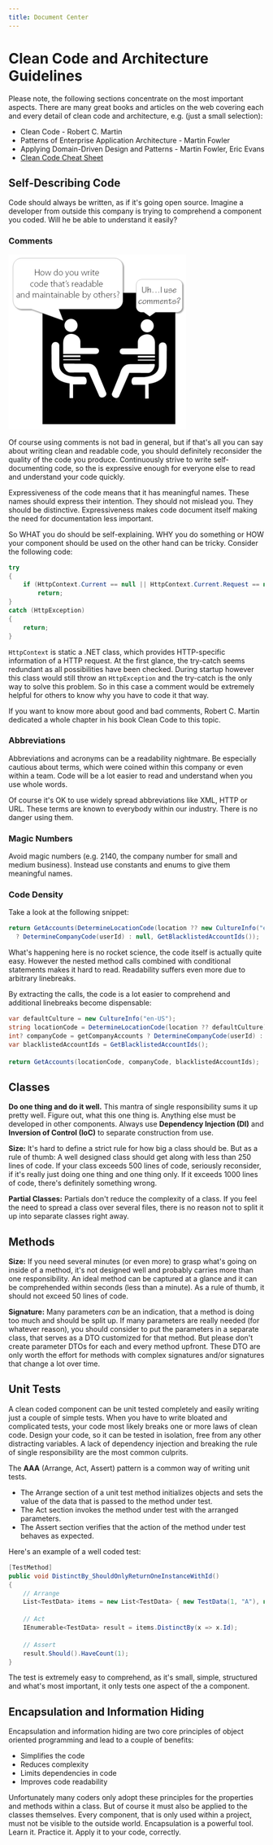 ```yaml
---
title: Document Center
---
```


# Clean Code and Architecture Guidelines

Please note, the following sections concentrate on the most important aspects. There are many great books and articles on the web covering each and every detail of clean code and architecture, e.g. (just a small selection):

- Clean Code - Robert C. Martin
- Patterns of Enterprise Application Architecture - Martin Fowler
- Applying Domain-Driven Design and Patterns - Martin Fowler, Eric Evans
- [Clean Code Cheat Sheet](http://www.planetgeek.ch/wp-content/uploads/2013/06/Clean-Code-V2.2.pdf)

## Self-Describing Code

Code should always be written, as if it's going open source. Imagine a developer from outside this company is trying to comprehend a component you coded. Will he be able to understand it easily?

### Comments

![Comments](img/Comments.png)

Of course using comments is not bad in general, but if that's all you can say about writing clean and readable code, you should definitely reconsider the quality of the code you produce. Continuously strive to write self-documenting code, so the is expressive enough for everyone else to read and understand your code quickly.

Expressiveness of the code means that it has meaningful names. These names should express their intention. They should not mislead you. They should be distinctive. Expressiveness makes code document itself making the need for documentation less important.

So WHAT you do should be self-explaining. WHY you do something or HOW your component should be used on the other hand can be tricky. Consider the following code:

```cs
try
{
	if (HttpContext.Current == null || HttpContext.Current.Request == null)
		return;
}
catch (HttpException)
{
    return;
}
```

`HttpContext` is static a .NET class, which provides HTTP-specific information of a HTTP request. At the first glance, the try-catch seems redundant as all possibilities have been checked. During startup however this class would still throw an `HttpException` and the try-catch is the only way to solve this problem. So in this case a comment would be extremely helpful for others to know why you have to code it that way.

If you want to know more about good and bad comments, Robert C. Martin dedicated a whole chapter in his book Clean Code to this topic.

### Abbreviations

Abbreviations and acronyms can be a readability nightmare. Be especially cautious about terms, which were coined within this company or even within a team. Code will be a lot easier to read and understand when you use whole words.

Of course it's OK to use widely spread abbreviations like XML, HTTP or URL. These terms are known to everybody within our industry. There is no danger using them.

### Magic Numbers

Avoid magic numbers (e.g. 2140, the company number for small and medium business). Instead use constants and enums to give them meaningful names.

### Code Density

Take a look at the following snippet:

```cs
return GetAccounts(DetermineLocationCode(location ?? new CultureInfo("en-US")), getCompanyAccounts
  ? DetermineCompanyCode(userId) : null, GetBlacklistedAccountIds());
```

What's happening here is no rocket science, the code itself is actually quite easy. However the nested method calls combined with conditional statements makes it hard to read. Readability suffers even more due to arbitrary linebreaks.

By extracting the calls, the code is a lot easier to comprehend and additional linebreaks become dispensable:

```cs
var defaultCulture = new CultureInfo("en-US");
string locationCode = DetermineLocationCode(location ?? defaultCulture);
int? companyCode = getCompanyAccounts ? DetermineCompanyCode(userId) : null;
var blacklistedAccountIds = GetBlacklistedAccountIds();

return GetAccounts(locationCode, companyCode, blacklistedAccountIds);
```

## Classes

**Do one thing and do it well.** This mantra of single responsibility sums it up pretty well. Figure out, what this one thing is. Anything else must be developed in other components. Always use **Dependency Injection (DI)** and **Inversion of Control (IoC)** to separate construction from use.

**Size:** It's hard to define a strict rule for how big a class should be. But as a rule of thumb: A well designed class should get along with less than 250 lines of code. If your class exceeds 500 lines of code, seriously reconsider, if it's really just doing one thing and one thing only. If it exceeds 1000 lines of code, there's definitely something wrong.

**Partial Classes:** Partials don't reduce the complexity of a class. If you feel the need to spread a class over several files, there is no reason not to split it up into separate classes right away.

## Methods

**Size:** If you need several minutes (or even more) to grasp what's going on inside of a method, it's not designed well and probably carries more than one responsibility. An ideal method can be captured at a glance and it can be comprehended within seconds (less than a minute). As a rule of thumb, it should not exceed 50 lines of code.

**Signature:** Many parameters *can* be an indication, that a method is doing too much and should be split up. If many parameters are really needed (for whatever reason), you should consider to put the parameters in a separate class, that serves as a DTO customized for that method. But please don't create parameter DTOs for each and every method upfront. These DTO are only worth the effort for methods with complex signatures and/or signatures that change a lot over time.

## Unit Tests

A clean coded component can be unit tested completely and easily writing just a couple of simple tests. When you have to write bloated and complicated tests, your code most likely breaks one or more laws of clean code. Design your code, so it can be tested in isolation, free from any other distracting variables. A lack of dependency injection and breaking the rule of single responsibility are the most common culprits.

The **AAA** (Arrange, Act, Assert) pattern is a common way of writing unit tests.
- The Arrange section of a unit test method initializes objects and sets the value of the data that is passed to the method under test.
- The Act section invokes the method under test with the arranged parameters.
- The Assert section verifies that the action of the method under test behaves as expected.

Here's an example of a well coded test:

```cs
[TestMethod]
public void DistinctBy_ShouldOnlyReturnOneInstanceWithId()
{
    // Arrange
    List<TestData> items = new List<TestData> { new TestData(1, "A"), new TestData(1, "A") };

    // Act
    IEnumerable<TestData> result = items.DistinctBy(x => x.Id);

    // Assert
    result.Should().HaveCount(1);
}
```

The test is extremely easy to comprehend, as it's small, simple, structured and what's most important, it only tests one aspect of the a component.

## Encapsulation and Information Hiding

Encapsulation and information hiding are two core principles of object oriented programming and lead to a couple of benefits:

- Simplifies the code
- Reduces complexity
- Limits dependencies in code
- Improves code readability

Unfortunately many coders only adopt these principles for the properties and methods within a class. But of course it must also be applied to the classes themselves. Every component, that is only used within a project, must not be visible to the outside world. Encapsulation is a powerful tool. Learn it. Practice it. Apply it to your code, correctly.
